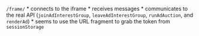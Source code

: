 `/frame/`
	* connects to the iframe 
	* receives messages 
	* communicates to the real API (`joinAdInterestGroup`, `leaveAdInterestGroup`, `runAdAuction`, and `renderAd`)
	* seems to use the URL fragment to grab the token from `sessionStorage`
